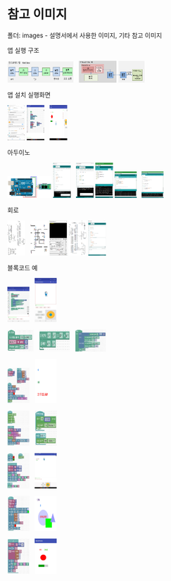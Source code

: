 
# 참고 이미지

폴더: images - 설명서에서 사용한 이미지, 기타 참고 이미지

앱 실행 구조

<img src="images/AndroidBlocklyCodeProc.png" width="150" height="50"/> &nbsp; <img src="images/ArduBlockly_SysConfig.png" width="150" height="50"/>

앱 설치 실행화면

<img src="images/AndroidApp_Install.png" width="40" height="80"/>
<img src="images/App_ArduinoBlockly_BC.jpg" width="40" height="80"/> &nbsp; <img src="images/App_ArduinoBlockly_R1.jpg" width="40" height="80"/>


아두이노

<img src="images/ArduinoUNO-Bluetooth_Sch.png" width="100" height="50"/>
<img src="images/ArduBlockly_Upload_UNO.png" width="40" height="80"/> &nbsp; <img src="images/ArudinoCodeUpload.png" width="40" height="80"/>
<img src="images/Arduino_Board.png" width="40" height="80"/>
<img src="images/Arduino_SerialPort.png" width="50" height="60"/> &nbsp; <img src="images/Arduino_Serial.png" width="50" height="60"/>

회로

<img src="images/Bt_Setting_Schematic.jpg" width="40" height="80"/> &nbsp; <img src="images/FTDI_BT_Setting.png" width="40" height="80"/>
<img src="images/BT_HC-06_SetBAUD.png" width="40" height="80"/>
<img src="images/BLKCODE_Exam_I2C.png" width="40" height="80"/>
<img src="images/Bt_Setting_AT.png" width="40" height="80"/>


블록코드 예

<img src="images/ArduBlockly_block_code.jpg" width="50" height="80"/> &nbsp; <img src="images/ArduinoBlockly_run_st.jpg" width="50" height="100"/>

<img src="images/blockly_exam_init.jpg" width="60" height="50"/> &nbsp; <img src="images/blockly_exam_joystick.jpg" width="70" height="50"/>
 &nbsp; <img src="images/blockly_exam_loop.jpg" width="70" height="50"/>

<img src="images/charbox_color_time.png" width="50" height="80"/> &nbsp; 
<img src="images/charbox_color_time_result.png" width="50" height="100"/>

<img src="images/i2c_pwm_char.png" width="50" height="80"/> &nbsp; 
<img src="images/i2c_read_reg.png" width="50" height="80"/>

<img src="images/joystick_char_pos.png" width="50" height="80"/> &nbsp; 
<img src="images/joystick_char_pos_result.jpg" width="50" height="80"/>

<img src="images/shape_attri_set.png" width="50" height="80"/> &nbsp; 
<img src="images/shape_attri_set_run.png" width="50" height="80"/>

<img src="images/statebar_shape_joystick.png" width="50" height="80"/> &nbsp; 
<img src="images/statebar_shape_joystick_run.png" width="50" height="80"/>

